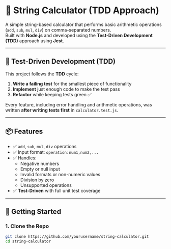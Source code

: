 # 🧮 String Calculator (TDD Approach)

A simple string-based calculator that performs basic arithmetic operations (`add`, `sub`, `mul`, `div`) on comma-separated numbers.  
Built with **Node.js** and developed using the **Test-Driven Development (TDD)** approach using **Jest**.

---

## 🧪 Test-Driven Development (TDD)

This project follows the **TDD** cycle:

1. **Write a failing test** for the smallest piece of functionality
2. **Implement** just enough code to make the test pass
3. **Refactor** while keeping tests green ✅

Every feature, including error handling and arithmetic operations, was written **after writing tests first** in `calculator.test.js`.

---

## 📦 Features

- ✅ `add`, `sub`, `mul`, `div` operations
- ✅ Input format: `operation:num1,num2,...`
- ✅ Handles:
  - Negative numbers
  - Empty or null input
  - Invalid formats or non-numeric values
  - Division by zero
  - Unsupported operations
- ✅ **Test-Driven** with full unit test coverage

---

## 🚀 Getting Started

### 1. Clone the Repo

```bash
git clone https://github.com/yourusername/string-calculator.git
cd string-calculator
